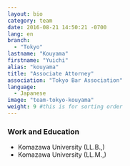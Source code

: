 ```yaml
---
layout: bio
category: team
date: 2016-08-21 14:50:21 -0700
lang: en
branch:
  - "Tokyo"
lastname: "Kouyama"
firstname: "Yuichi"
alias: "kouyama"
title: "Associate Attorney"
association: "Tokyo Bar Association"
language:
  - Japanese
image: "team-tokyo-kouyama"
weight: 9 #this is for sorting order
---
```


### Work and Education
- Komazawa University (LL.B.,)
- Komazawa University (LL.M.,)
